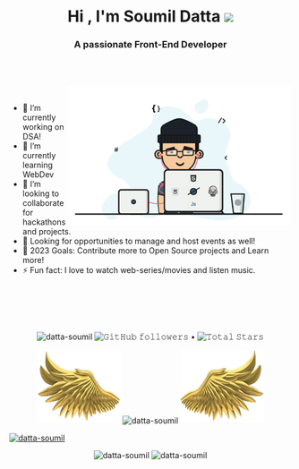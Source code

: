 <!--
**datta-soumil/datta-soumil** is a ✨ _special_ ✨ repository because its `README.md` (this file) appears on your GitHub profile.

Here are some ideas to get you started:

- 🔭 I’m currently working on ...
- 🌱 I’m currently learning ...
- 👯 I’m looking to collaborate on ...
- 🤔 I’m looking for help with ...
- 💬 Ask me about ...
- 📫 How to reach me: ...
- 😄 Pronouns: ...
- ⚡ Fun fact: ...
-->
<h1 align="center">Hi , I'm Soumil Datta <img src="https://raw.githubusercontent.com/MartinHeinz/MartinHeinz/master/wave.gif" width="30px"></h1>
<h3 align="center">A passionate Front-End Developer</h3>

<br/><br/>


<img align="right" height="250" width="400" alt="GIF" src="https://github.com/tarunsarawgi/tarunsarawgi/blob/main/GIF/image.gif">

<br/>

- 🔭 I’m currently working on DSA!
- 🌱 I’m currently learning WebDev
- 👯 I’m looking to collaborate for hackathons and projects.
- 🎤 Looking for opportunities to manage and host events as well!
- 🥅 2023 Goals: Contribute more to Open Source projects and Learn more!
- ⚡ Fun fact: I love to watch web-series/movies and listen music.


<br/><br/><br/><br/>

<p align="center">
  <img src="https://komarev.com/ghpvc/?username=datta-soumil&label=Profile%20views&color=004d99&style=plastic" alt="datta-soumil" /> 
  <img alt="𝙶𝚒𝚝𝙷𝚞𝚋 𝚏𝚘𝚕𝚕𝚘𝚠𝚎𝚛𝚜" src="https://img.shields.io/github/followers/tarunsarawgi?label=Followers&style=social"> •   
  <img src="https://img.shields.io/github/stars/tarunsarawgi?label=Stars" alt="𝚃𝚘𝚝𝚊𝚕 𝚂𝚝𝚊𝚛𝚜">
</p>



<p align="center">
   <img height="130" width="150" src="https://github.com/tarunsarawgi/tarunsarawgi/blob/main/PNG/left.png">
  <img align="center" src="https://github-readme-streak-stats.herokuapp.com/?user=datta-soumil&theme=dark" alt="datta-soumil" />
  <img height="130" width="150" src="https://github.com/tarunsarawgi/tarunsarawgi/blob/main/PNG/right.png">
</p>





<p align="left"> <a href="https://github.com/ryo-ma/github-profile-trophy"><img src="https://github-profile-trophy.vercel.app/?username=datta-soumil" alt="datta-soumil" /></a> </p>

<p align="center"> 
 <img height = " 200px" src="https://github-readme-stats.vercel.app/api/top-langs?username=datta-soumil&show_icons=true&theme=dark&title_color=ffa70f&text_color=5c5c5c&bg_color=000000&hide_border=true&locale=en&layout=compact" alt="datta-soumil" />
 <img  src="https://github-readme-stats.vercel.app/api?username=datta-soumil&show_icons=true&theme=dark&title_color=ffa70f&text_color=5c5c5c&bg_color=000000&hide_border=true&locale=en" alt="datta-soumil" /> 
</p>
 <br/><br/>


